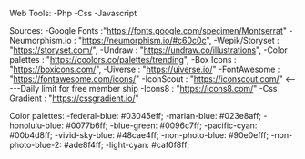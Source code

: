 Web Tools: 
    -Php
    -Css
    -Javascript

Sources: 
    -Google Fonts :"https://fonts.google.com/specimen/Montserrat"
    -Neumorphism.io : "https://neumorphism.io/#c60c0c",
    -Wepik/Storyset : "https://storyset.com/",
    -Undraw : "https://undraw.co/illustrations",
    -Color palettes : "https://coolors.co/palettes/trending",
    -Box Icons : "https://boxicons.com/",
    -Uiverse : "https://uiverse.io/"
    -FontAwesome : "https://fontawesome.com/icons/"
    -IconScout : "https://iconscout.com/" <-----Daily limit for free member ship
    -Icons8 : "https://icons8.com/"
    -Css Gradient : "https://cssgradient.io/"


Color palettes:
    -federal-blue: #03045eff;
    -marian-blue: #023e8aff;
    -honolulu-blue: #0077b6ff;
    -blue-green: #0096c7ff;
    -pacific-cyan: #00b4d8ff;
    -vivid-sky-blue: #48cae4ff;
    -non-photo-blue: #90e0efff;
    -non-photo-blue-2: #ade8f4ff;
    -light-cyan: #caf0f8ff;
